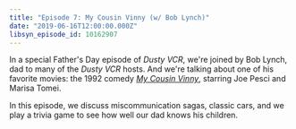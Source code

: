```yaml
---
title: "Episode 7: My Cousin Vinny (w/ Bob Lynch)"
date: "2019-06-16T12:00:00.000Z"
libsyn_episode_id: 10162907
---
```


In a special Father's Day episode of _Dusty VCR_, we're joined by Bob Lynch, dad to many of the _Dusty VCR_ hosts. And we're talking about one of his favorite movies: the 1992 comedy [_My Cousin Vinny_](https://www.imdb.com/title/tt0104952/), starring Joe Pesci and Marisa Tomei.

In this episode, we discuss miscommunication sagas, classic cars, and we play a trivia game to see how well our dad knows his children.

<!--more-->

